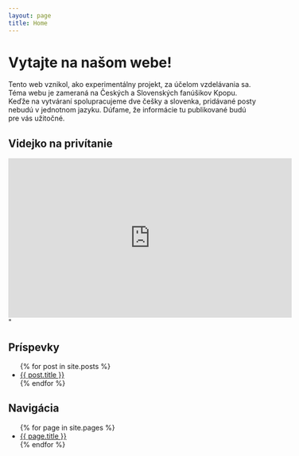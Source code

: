 ```yaml
---
layout: page
title: Home
---
```


# Vytajte na našom webe!

Tento web vznikol, ako experimentálny projekt, za účelom vzdelávania sa. Téma webu je zameraná na Českých a Slovenských fanúšikov Kpopu. Keďže na vytváraní spolupracujeme dve češky a slovenka, pridávané posty nebudú v jednotnom jazyku. Dúfame, že informácie tu publikované budú pre vás užitočné.

## Videjko na privítanie 

<iframe width="570" height="320" src="https://www.youtube.com/embed/jp2emtZWc_k" frameborder="0" allowfullscreen></iframe>"

## Príspevky

<ul>
  {% for post in site.posts %}
    <li>
      <a href="{{ site.baseurl }}{{ post.url }}">{{ post.title }}</a>
    </li>
  {% endfor %}
</ul>

## Navigácia


<ul>
  {% for page in site.pages %}
    <li>
      <a href="{{ site.baseurl }}{{ page.url }}">{{ page.title }}</a>
    </li>
  {% endfor %}
</ul>
